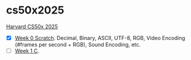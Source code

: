 # cs50x2025
[Harvard CS50x 2025](https://cs50.harvard.edu/x/2025/)

- [x] [Week 0 Scratch](https://cs50.harvard.edu/x/2025/weeks/0/). Decimal, Binary, ASCII, UTF-8, RGB, Video Encoding (#frames per second + RGB), Sound Encoding, etc.
- [ ] [Week 1 C](https://cs50.harvard.edu/x/2025/weeks/1/). 
